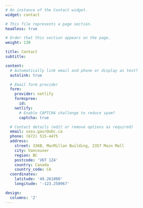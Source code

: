 ```yaml
---
# An instance of the Contact widget.
widget: contact

# This file represents a page section.
headless: true

# Order that this section appears on the page.
weight: 130

title: Contact
subtitle:

content:
  # Automatically link email and phone or display as text?
  autolink: true

  # Email form provider
  form:
    provider: netlify
    formspree:
      id:
    netlify:
      # Enable CAPTCHA challenge to reduce spam?
      captcha: true

  # Contact details (edit or remove options as required)
  email: vasu.gaur@ubc.ca
  phone: (672) 515-4475
  address:
    street: 336B, MacMillan Building, 2357 Main Mall 
    city: Vancouver
    region: BC
    postcode: 'V6T 1Z4'
    country: Canada
    country_code: CA
  coordinates:
    latitude: '49.261080'
    longitude: '-123.250967'

design:
  columns: '2'
---
```

